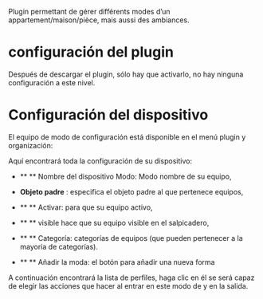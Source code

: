 Plugin permettant de gérer différents modes d’un
appartement/maison/pièce, mais aussi des ambiances.

configuración del plugin
=======================

Después de descargar el plugin, sólo hay que activarlo,
no hay ninguna configuración a este nivel.

Configuración del dispositivo
=============================

El equipo de modo de configuración está disponible en el menú
plugin y organización:

Aquí encontrará toda la configuración de su dispositivo:

-   ** ** Nombre del dispositivo Modo: Modo nombre de su equipo,

-   **Objeto padre** : especifica el objeto padre al que pertenece
    equipos,

-   ** ** Activar: para que su equipo activo,

-   ** ** visible hace que su equipo visible en el salpicadero,

-   ** ** Categoría: categorías de equipos (que pueden pertenecer a
    la mayoría de categorías).

-   ** ** Añadir la moda: el botón para añadir una nueva forma

A continuación encontrará la lista de perfiles, haga clic en él se
será capaz de elegir las acciones que hacer al entrar en este modo de
y en la salida.
